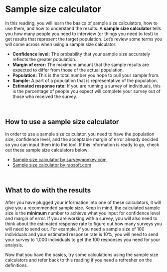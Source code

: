 # Sample size calculator

In this reading, you will learn the basics of sample size calculators, how to use them, and how to understand the results. A **sample size calculator** tells you how many people you need to interview (or things you need to test) to get results that represent the target population. Let’s review some terms you will come across when using a sample size calculator:

* **Confidence level:** The probability that your sample size accurately reflects the greater population.
* **Margin of error:** The maximum amount that the sample results are expected to differ from those of the actual population.
* **Population:** This is the total number you hope to pull your sample from.
* **Sample:** A part of a population that is representative of the population.
* **Estimated response rate:** If you are running a survey of individuals, this is the percentage of people you expect will complete your survey out of those who received the survey.

&nbsp;

## How to use a sample size calculator

In order to use a sample size calculator, you need to have the population size, confidence level, and the acceptable margin of error already decided so you can input them into the tool. If this information is ready to go, check out these sample size calculators below:

* [Sample size calculator by surveymonkey.com](https://www.surveymonkey.com/mp/sample-size-calculator/)
* [Sample size calculator by raosoft.com](http://www.raosoft.com/samplesize.html)

&nbsp;

## What to do with the results

After you have plugged your information into one of these calculators, it will give you a recommended sample size. Keep in mind, the calculated sample size is the **minimum** number to achieve what you input for confidence level and margin of error. If you are working with a survey, you will also need to think about the estimated response rate to figure out how many surveys you will need to send out. For example, if you need a sample size of 100 individuals and your estimated response rate is 10%, you will need to send your survey to 1,000 individuals to get the 100 responses you need for your analysis.

Now that you have the basics, try some calculations using the sample size calculators and refer back to this reading if you need a refresher on the definitions. 

